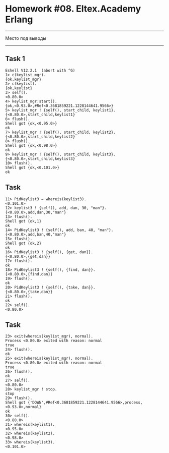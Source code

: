 # Homework #08. Eltex.Academy Erlang #


_______________________________
Место под выводы
________________________________


## Task 1 ##
    Eshell V12.2.1  (abort with ^G)
    1> c(keylist_mgr).
    {ok,keylist_mgr}
    2> c(keylist).
    {ok,keylist}
    3> self().
    <0.80.0>
    4> keylist_mgr:start().
    {ok,<0.93.0>,#Ref<0.3681859221.1228144641.9566>}
    5> keylist_mgr ! {self(), start_child, keylist1}.
    {<0.80.0>,start_child,keylist1}
    6> flush().
    Shell got {ok,<0.95.0>}
    ok
    7> keylist_mgr ! {self(), start_child, keylist2}.
    {<0.80.0>,start_child,keylist2}
    8> flush().
    Shell got {ok,<0.98.0>}
    ok
    9> keylist_mgr ! {self(), start_child, keylist3}.
    {<0.80.0>,start_child,keylist3}
    10> flush().
    Shell got {ok,<0.101.0>}
    ok

## Task  ##
    11> PidKeylist3 = whereis(keylist3).  
    <0.101.0>
    12> keylist3 ! {self(), add, dan, 30, "man"}.    
    {<0.80.0>,add,dan,30,"man"}
    13> flush().
    Shell got {ok,1}
    ok
    14> PidKeylist3 ! {self(), add, ban, 40, "man"}.  
    {<0.80.0>,add,ban,40,"man"}
    15> flush().
    Shell got {ok,2}
    ok
    16> PidKeylist3 ! {self(), {get, dan}}.   
    {<0.80.0>,{get,dan}}
    17> flush().
    ok
    18> PidKeylist3 ! {self(), {find, dan}}.
    {<0.80.0>,{find,dan}}
    19> flush().
    ok
    20> PidKeylist3 ! {self(), {take, dan}}.
    {<0.80.0>,{take,dan}}
    21> flush().
    ok
    22> self().
    <0.80.0>


## Task  ##
    23> exit(whereis(keylist_mgr), normal).    
    Process <0.80.0> exited with reason: normal
    true
    24> flush().
    ok
    25> exit(whereis(keylist_mgr), normal).    
    Process <0.80.0> exited with reason: normal
    true
    26> flush().
    ok
    27> self().
    <0.80.0>
    28> keylist_mgr ! stop.
    stop
    29> flush().
    Shell got {'DOWN',#Ref<0.3681859221.1228144641.9566>,process,<0.93.0>,normal}
    ok
    30> self().
    <0.80.0>
    31> whereis(keylist1).
    <0.95.0>
    32> whereis(keylist2).
    <0.98.0>
    33> whereis(keylist3).
    <0.101.0>








